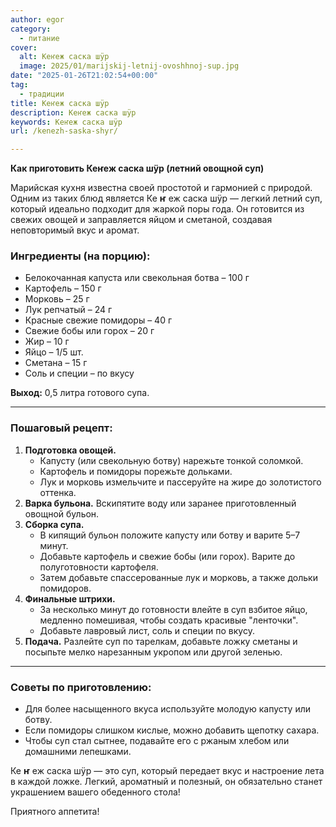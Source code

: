 ```yaml
---
author: egor
category:
  - питание
cover:
  alt: Кеҥеж саска шÿр
  image: 2025/01/marijskij-letnij-ovoshhnoj-sup.jpg
date: "2025-01-26T21:02:54+00:00"
tag:
  - традиции
title: Кеҥеж саска шÿр
description: Кеҥеж саска шÿр
keywords: Кеҥеж саска шÿр
url: /kenezh-saska-shyr/

---
```

**Как приготовить Кеҥеж саска шÿр (летний овощной суп)**

Марийская кухня известна своей простотой и гармонией с природой. Одним из таких блюд является Ке **ҥ** еж саска шÿр — легкий летний суп, который идеально подходит для жаркой поры года. Он готовится из свежих овощей и заправляется яйцом и сметаной, создавая неповторимый вкус и аромат.

### Ингредиенты (на порцию):

- Белокочанная капуста или свекольная ботва – 100 г
- Картофель – 150 г
- Морковь – 25 г
- Лук репчатый – 24 г
- Красные свежие помидоры – 40 г
- Свежие бобы или горох – 20 г
- Жир – 10 г
- Яйцо – 1/5 шт.
- Сметана – 15 г
- Соль и специи – по вкусу

**Выход:** 0,5 литра готового супа.

* * *

### Пошаговый рецепт:

1. **Подготовка овощей.**
   - Капусту (или свекольную ботву) нарежьте тонкой соломкой.
   - Картофель и помидоры порежьте дольками.
   - Лук и морковь измельчите и пассеруйте на жире до золотистого оттенка.
1. **Варка бульона.**
   Вскипятите воду или заранее приготовленный овощной бульон.
1. **Сборка супа.**
   - В кипящий бульон положите капусту или ботву и варите 5–7 минут.
   - Добавьте картофель и свежие бобы (или горох). Варите до полуготовности картофеля.
   - Затем добавьте спассерованные лук и морковь, а также дольки помидоров.
1. **Финальные штрихи.**
   - За несколько минут до готовности влейте в суп взбитое яйцо, медленно помешивая, чтобы создать красивые "ленточки".
   - Добавьте лавровый лист, соль и специи по вкусу.
1. **Подача.**
   Разлейте суп по тарелкам, добавьте ложку сметаны и посыпьте мелко нарезанным укропом или другой зеленью.

* * *

### Советы по приготовлению:

- Для более насыщенного вкуса используйте молодую капусту или ботву.
- Если помидоры слишком кислые, можно добавить щепотку сахара.
- Чтобы суп стал сытнее, подавайте его с ржаным хлебом или домашними лепешками.

Ке **ҥ** еж саска шÿр — это суп, который передает вкус и настроение лета в каждой ложке. Легкий, ароматный и полезный, он обязательно станет украшением вашего обеденного стола!

Приятного аппетита!
